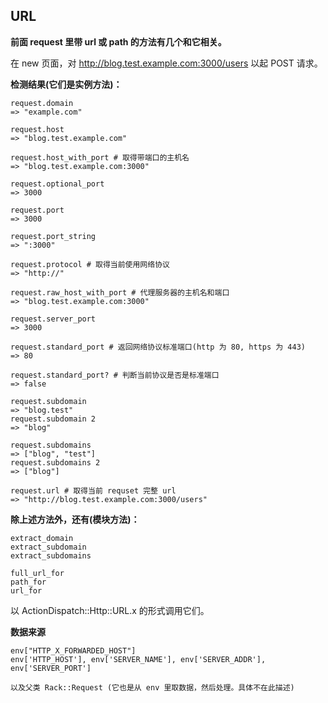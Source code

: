 ## URL

**前面 request 里带 url 或 path 的方法有几个和它相关。**

在 new 页面，对 http://blog.test.example.com:3000/users 以起 POST 请求。

**检测结果(它们是实例方法)：**

```
request.domain
=> "example.com"

request.host
=> "blog.test.example.com"

request.host_with_port # 取得带端口的主机名
=> "blog.test.example.com:3000"

request.optional_port
=> 3000

request.port
=> 3000

request.port_string
=> ":3000"

request.protocol # 取得当前使用网络协议
=> "http://"

request.raw_host_with_port # 代理服务器的主机名和端口
=> "blog.test.example.com:3000"

request.server_port
=> 3000

request.standard_port # 返回网络协议标准端口(http 为 80, https 为 443)
=> 80

request.standard_port? # 判断当前协议是否是标准端口
=> false

request.subdomain
=> "blog.test"
request.subdomain 2
=> "blog"

request.subdomains
=> ["blog", "test"]
request.subdomains 2
=> ["blog"]

request.url # 取得当前 requset 完整 url
=> "http://blog.test.example.com:3000/users"
```

**除上述方法外，还有(模块方法)：**

```
extract_domain
extract_subdomain
extract_subdomains

full_url_for
path_for
url_for
```

以 ActionDispatch::Http::URL.x 的形式调用它们。

**数据来源**

```
env["HTTP_X_FORWARDED_HOST"]
env['HTTP_HOST'], env['SERVER_NAME'], env['SERVER_ADDR'], env['SERVER_PORT']

以及父类 Rack::Request (它也是从 env 里取数据，然后处理。具体不在此描述)
```

